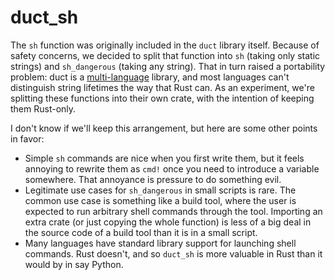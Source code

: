 # duct_sh

The `sh` function was originally included in the `duct` library itself.
Because of safety concerns, we decided to split that function into `sh`
(taking only static strings) and `sh_dangerous` (taking any string). That in
turn raised a portability problem: duct is a
[multi-language](https://github.com/oconnor663/duct.py) library, and most
languages can't distinguish string lifetimes the way that Rust can. As an
experiment, we're splitting these functions into their own crate, with the
intention of keeping them Rust-only.

I don't know if we'll keep this arrangement, but here are some other
points in favor:

- Simple `sh` commands are nice when you first write them, but it feels
  annoying to rewrite them as `cmd!` once you need to introduce a variable
  somewhere. That annoyance is pressure to do something evil.
- Legitimate use cases for `sh_dangerous` in small scripts is rare. The
  common use case is something like a build tool, where the user is expected
  to run arbitrary shell commands through the tool. Importing an extra crate
  (or just copying the whole function) is less of a big deal in the source
  code of a build tool than it is in a small script.
- Many languages have standard library support for launching shell commands.
  Rust doesn't, and so `duct_sh` is more valuable in Rust than it would by
  in say Python.
